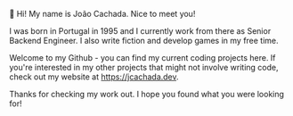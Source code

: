 👋 Hi! My name is João Cachada. Nice to meet you!

I was born in Portugal in 1995 and I currently work from there as Senior Backend Engineer. I also write fiction and develop games in my free time.

Welcome to my Github - you can find my current coding projects here. If you're interested in my other projects that might not involve writing code, check out my website
at <https://jcachada.dev>.

Thanks for checking my work out. I hope you found what you were looking for!

<!---
JCachada/JCachada is a ✨ special ✨ repository because its `README.md` (this file) appears on your GitHub profile.
You can click the Preview link to take a look at your changes.
--->
